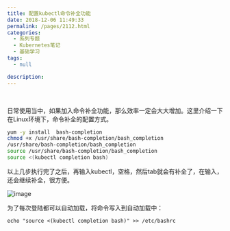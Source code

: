 ```yaml
---
title: 配置kubectl命令补全功能
date: 2018-12-06 11:49:33
permalink: /pages/2112.html
categories:
  - 系列专题
  - Kubernetes笔记
  - 基础学习
tags:
  - null

description:
---
```


<br><ArticleTopAd></ArticleTopAd>


日常使用当中，如果加入命令补全功能，那么效率一定会大大增加。这里介绍一下在Linux环境下，命令补全的配置方式。

```sh
yum -y install  bash-completion
chmod +x /usr/share/bash-completion/bash_completion
/usr/share/bash-completion/bash_completion
source /usr/share/bash-completion/bash_completion
source <(kubectl completion bash)
```

以上几步执行完了之后，再输入kubectl，空格，然后tab就会有补全了，在输入，还会继续补全，很方便。

![image](http://t.eryajf.net/imgs/2021/09/ae61fb1b0f2d7d7b.jpg)

为了每次登陆都可以自动加载，将命令写入到自动加载中：

```
echo "source <(kubectl completion bash)" >> /etc/bashrc
```


<br><ArticleTopAd></ArticleTopAd>
